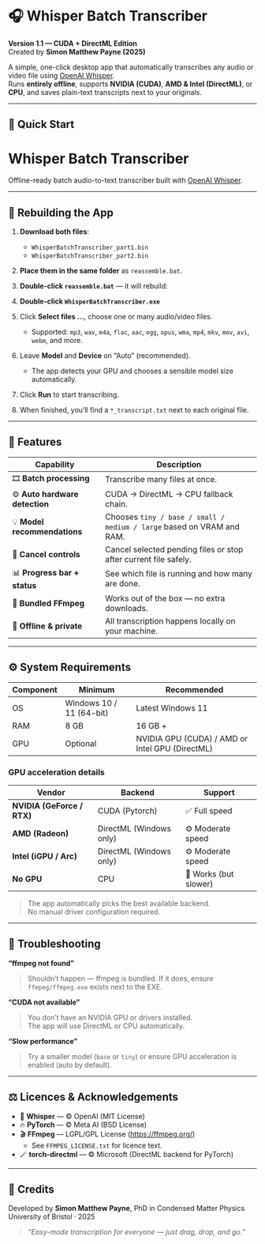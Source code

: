 # 🎧 Whisper Batch Transcriber

**Version 1.1 — CUDA + DirectML Edition**  
Created by **Simon Matthew Payne (2025)**

A simple, one-click desktop app that automatically transcribes any audio or video file using [OpenAI Whisper](https://github.com/openai/whisper).  
Runs **entirely offline**, supports **NVIDIA (CUDA)**, **AMD & Intel (DirectML)**, or **CPU**, and saves plain-text transcripts next to your originals.  

---

## 🚀 Quick Start

# Whisper Batch Transcriber

Offline-ready batch audio-to-text transcriber built with [OpenAI Whisper](https://github.com/openai/whisper).

---

## 🔧 Rebuilding the App

1. **Download both files**:
   - `WhisperBatchTranscriber_part1.bin`
   - `WhisperBatchTranscriber_part2.bin`

2. **Place them in the same folder** as `reassemble.bat`.

3. **Double-click `reassemble.bat`** — it will rebuild:

3. **Double-click `WhisperBatchTranscriber.exe`**  
4. Click **Select files …**, choose one or many audio/video files.  
   - Supported: `mp3`, `wav`, `m4a`, `flac`, `aac`, `ogg`, `opus`, `wma`, `mp4`, `mkv`, `mov`, `avi`, `webm`, and more.  
5. Leave **Model** and **Device** on “Auto” (recommended).  
   - The app detects your GPU and chooses a sensible model size automatically.  
6. Click **Run** to start transcribing.  
7. When finished, you’ll find a `*_transcript.txt` next to each original file.

---

## 🧠 Features

| Capability | Description |
|-------------|-------------|
| 🎞️ **Batch processing** | Transcribe many files at once. |
| ⚙️ **Auto hardware detection** | CUDA → DirectML → CPU fallback chain. |
| 💡 **Model recommendations** | Chooses `tiny / base / small / medium / large` based on VRAM and RAM. |
| 🔄 **Cancel controls** | Cancel selected pending files or stop after current file safely. |
| 📊 **Progress bar + status** | See which file is running and how many are done. |
| 🧩 **Bundled FFmpeg** | Works out of the box — no extra downloads. |
| 💾 **Offline & private** | All transcription happens locally on your machine. |

---

## ⚙️ System Requirements

| Component | Minimum | Recommended |
|------------|----------|-------------|
| OS | Windows 10 / 11 (64-bit) | Latest Windows 11 |
| RAM | 8 GB | 16 GB + |
| GPU | Optional | NVIDIA GPU (CUDA) / AMD or Intel GPU (DirectML) |

### GPU acceleration details

| Vendor | Backend | Support |
|---------|----------|----------|
| **NVIDIA (GeForce / RTX)** | CUDA (Pytorch) | ✅ Full speed |
| **AMD (Radeon)** | DirectML (Windows only) | ⚙️ Moderate speed |
| **Intel (iGPU / Arc)** | DirectML (Windows only) | ⚙️ Moderate speed |
| **No GPU** | CPU | 🐢 Works (but slower) |

> The app automatically picks the best available backend.  
> No manual driver configuration required.

---

## 🧩 Troubleshooting

**“ffmpeg not found”**  
> Shouldn’t happen — ffmpeg is bundled. If it does, ensure `ffmpeg/ffmpeg.exe` exists next to the EXE.

**“CUDA not available”**  
> You don’t have an NVIDIA GPU or drivers installed.  
> The app will use DirectML or CPU automatically.

**“Slow performance”**  
> Try a smaller model (`base` or `tiny`) or ensure GPU acceleration is enabled (auto by default).

---

## ⚖️ Licences & Acknowledgements

- 🧠 **Whisper** — © OpenAI (MIT License)  
- 🔥 **PyTorch** — © Meta AI (BSD License)  
- 🎬 **FFmpeg** — LGPL/GPL License (https://ffmpeg.org/)  
  - See `FFMPEG_LICENSE.txt` for licence text.  
- 🪄 **torch-directml** — © Microsoft (DirectML backend for PyTorch)

---

## 💬 Credits

Developed by **Simon Matthew Payne**, PhD in Condensed Matter Physics  
University of Bristol  · 2025  

> _“Easy-mode transcription for everyone — just drag, drop, and go.”_
